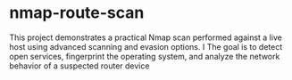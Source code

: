 # nmap-route-scan
This project demonstrates a practical Nmap scan performed against a live host using advanced scanning and evasion options. I The goal is to detect open services, fingerprint the operating system, and analyze the network behavior of a suspected router device
